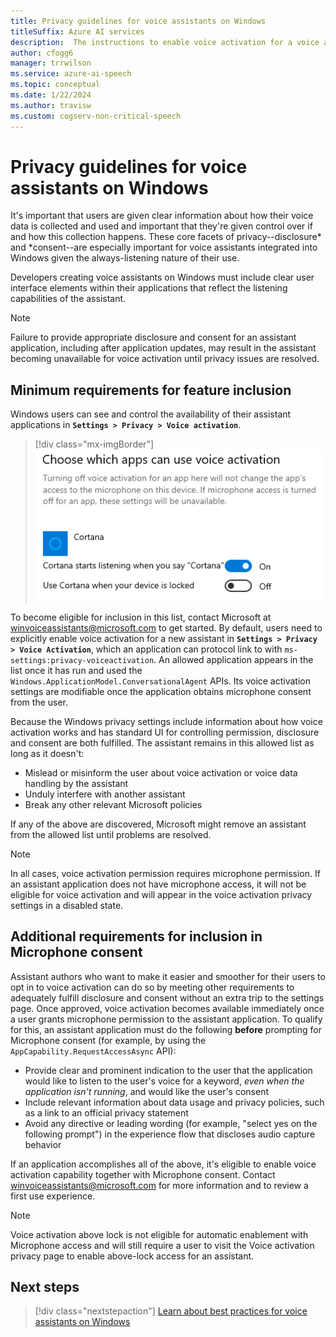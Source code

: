 ```yaml
---
title: Privacy guidelines for voice assistants on Windows
titleSuffix: Azure AI services
description:  The instructions to enable voice activation for a voice agent by default.
author: cfogg6
manager: trrwilson
ms.service: azure-ai-speech
ms.topic: conceptual
ms.date: 1/22/2024
ms.author: travisw
ms.custom: cogserv-non-critical-speech
---
```


# Privacy guidelines for voice assistants on Windows

It's important that users are given clear information about how their voice data is collected and used and important that they're given control over if and how this collection happens. These core facets of privacy--disclosure* and *consent--are especially important for voice assistants integrated into Windows given the always-listening nature of their use.

Developers creating voice assistants on Windows must include clear user interface elements within their applications that reflect the listening capabilities of the assistant.

> [!NOTE]
> Failure to provide appropriate disclosure and consent for an assistant application, including after application updates, may result in the assistant becoming unavailable for voice activation until privacy issues are resolved.

## Minimum requirements for feature inclusion

Windows users can see and control the availability of their assistant applications in **`Settings > Privacy > Voice activation`**.

> [!div class="mx-imgBorder"]
> [![Screenshot shows options to control availablity of Cortana. ](media/voice-assistants/windows_voice_assistant/privacy-app-listing.png "A Windows voice activation privacy setting entry for an assistant application")](media/voice-assistants/windows_voice_assistant/privacy-app-listing.png#lightbox)

To become eligible for inclusion in this list, contact Microsoft at winvoiceassistants@microsoft.com to get started. By default, users need to explicitly enable voice activation for a new assistant in **`Settings > Privacy > Voice Activation`**, which an application can protocol link to with `ms-settings:privacy-voiceactivation`. An allowed application appears in the list once it has run and used the `Windows.ApplicationModel.ConversationalAgent` APIs. Its voice activation settings are modifiable once the application obtains microphone consent from the user.

Because the Windows privacy settings include information about how voice activation works and has standard UI for controlling permission, disclosure and consent are both fulfilled. The assistant remains in this allowed list as long as it doesn't:

* Mislead or misinform the user about voice activation or voice data handling by the assistant
* Unduly interfere with another assistant
* Break any other relevant Microsoft policies

If any of the above are discovered, Microsoft might remove an assistant from the allowed list until problems are resolved.

> [!NOTE]
> In all cases, voice activation permission requires microphone permission. If an assistant application does not have microphone access, it will not be eligible for voice activation and will appear in the voice activation privacy settings in a disabled state.

## Additional requirements for inclusion in Microphone consent

Assistant authors who want to make it easier and smoother for their users to opt in to voice activation can do so by meeting other requirements to adequately fulfill disclosure and consent without an extra trip to the settings page. Once approved, voice activation becomes available immediately once a user grants microphone permission to the assistant application. To qualify for this, an assistant application must do the following **before** prompting for Microphone consent (for example, by using the `AppCapability.RequestAccessAsync` API):

- Provide clear and prominent indication to the user that the application would like to listen to the user's voice for a keyword, *even when the application isn't running*, and would like the user's consent
- Include relevant information about data usage and privacy policies, such as a link to an official privacy statement
- Avoid any directive or leading wording (for example, "select yes on the following prompt") in the experience flow that discloses audio capture behavior

If an application accomplishes all of the above, it's eligible to enable voice activation capability together with Microphone consent. Contact winvoiceassistants@microsoft.com for more information and to review a first use experience.

> [!NOTE]
> Voice activation above lock is not eligible for automatic enablement with Microphone access and will still require a user to visit the Voice activation privacy page to enable above-lock access for an assistant.

## Next steps

> [!div class="nextstepaction"]
> [Learn about best practices for voice assistants on Windows](windows-voice-assistants-best-practices.md)
